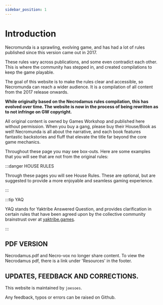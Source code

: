 ```yaml
---
sidebar_position: 1
---
```


# Introduction

Necromunda is a sprawling, evolving game, and has had a lot of rules published since this version came out in 2017.

These rules vary across publications, and some even contradict each other. This is where the community has stepped in, and created compilations to keep the game playable.

The goal of this website is to make the rules clear and accessible, so Necromunda can reach a wider audience. It is a compilation of all content from the 2017 release onwards.

**While originally based on the Necrodamus rules compilation, this has evolved over time. The website is now in the process of being rewritten as to not infringe on GW copyright.**

All original content is owned by Games Workshop and published here without permission. When you buy a gang, please buy their House/Book as well! Necromunda is all about the narrative, and each book features fantastic backstories and fluff that elevate the title far beyond the core game mechanics.

Throughout these page you may see box-outs. Here are some examples that you will see that are not from the original rules:

:::danger HOUSE RULES

Through these pages you will see House Rules. These are optional, but are suggested to provide a more enjoyable and seamless gaming experience.

:::

:::tip YAQ

YAQ stands for Yaktribe Answered Question, and provides clarification in certain rules that have been agreed upon by the collective community brainstrust over at [yaktribe.games](https://yaktribe.games).

:::

## PDF VERSION
Necrodamus.pdf and Necro-vox no longer share content. To view the Necrodamus pdf, there is a link under 'Resources' in the footer.

## UPDATES, FEEDBACK AND CORRECTIONS.
This website is maintained by `joesoes`.

Any feedback, typos or errors can be raised on Github.
